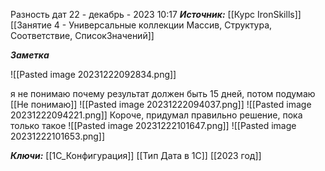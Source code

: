 
Разность дат
 22 - декабрь - 2023  10:17 
***Источник:***  [[Курс IronSkills]] [[Занятие 4 - Универсальные коллекции Массив, Структура, Соответствие, СписокЗначений]]

***Заметка*** 


![[Pasted image 20231222092834.png]]


я не понимаю почему результат должен быть 15 дней, потом подумаю  [[Не понимаю]]
![[Pasted image 20231222094037.png]]
![[Pasted image 20231222094221.png]]
Короче, придумал правильно решение, пока только такое
![[Pasted image 20231222101647.png]]
![[Pasted image 20231222101653.png]]

***Ключи:*** [[1С_Конфигурация]] [[Тип Дата в 1С]]  [[2023 год]]